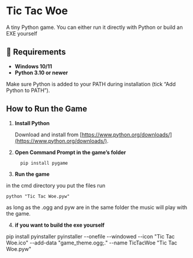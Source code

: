 # Tic Tac Woe
A tiny Python game. You can either run it directly with Python or build an EXE yourself


## 🧩 Requirements

- **Windows 10/11**
- **Python 3.10 or newer**

Make sure Python is added to your PATH during installation (tick “Add Python to PATH”).


## How to Run the Game

1. **Install Python**

   Download and install from [https://www.python.org/downloads/](https://www.python.org/downloads/).

2. **Open Command Prompt in the game’s folder**

         pip install pygame

3. **Run the game**

in the cmd directory you put the files run


    python "Tic Tac Woe.pyw"

as long as the .ogg and pyw are in the same folder the music will play with the game. 

4. **if you want to build the exe yourself**

pip install pyinstaller
pyinstaller --onefile --windowed --icon "Tic Tac Woe.ico" --add-data "game_theme.ogg;." --name TicTacWoe "Tic Tac Woe.pyw"

